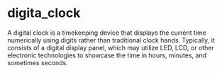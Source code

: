 # digita_clock
A digital clock is a timekeeping device that displays the current time numerically using digits rather than traditional clock hands. Typically, it consists of a digital display panel, which may utilize LED, LCD, or other electronic technologies to showcase the time in hours, minutes, and sometimes seconds.
